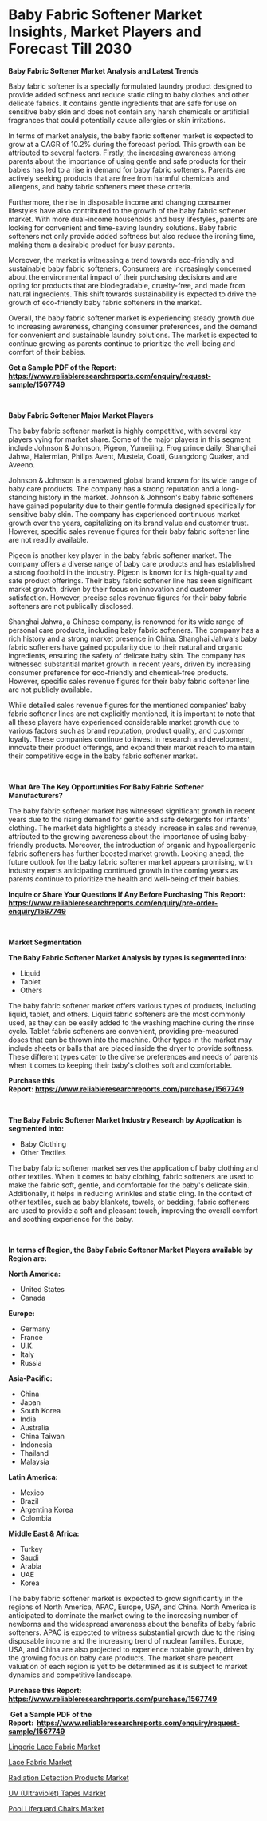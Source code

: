 <p><h1>Baby Fabric Softener Market Insights, Market Players and Forecast Till 2030</h1></p><p><strong>Baby Fabric Softener Market Analysis and Latest Trends</strong></p>
<p><p>Baby fabric softener is a specially formulated laundry product designed to provide added softness and reduce static cling to baby clothes and other delicate fabrics. It contains gentle ingredients that are safe for use on sensitive baby skin and does not contain any harsh chemicals or artificial fragrances that could potentially cause allergies or skin irritations.</p><p>In terms of market analysis, the baby fabric softener market is expected to grow at a CAGR of 10.2% during the forecast period. This growth can be attributed to several factors. Firstly, the increasing awareness among parents about the importance of using gentle and safe products for their babies has led to a rise in demand for baby fabric softeners. Parents are actively seeking products that are free from harmful chemicals and allergens, and baby fabric softeners meet these criteria.</p><p>Furthermore, the rise in disposable income and changing consumer lifestyles have also contributed to the growth of the baby fabric softener market. With more dual-income households and busy lifestyles, parents are looking for convenient and time-saving laundry solutions. Baby fabric softeners not only provide added softness but also reduce the ironing time, making them a desirable product for busy parents.</p><p>Moreover, the market is witnessing a trend towards eco-friendly and sustainable baby fabric softeners. Consumers are increasingly concerned about the environmental impact of their purchasing decisions and are opting for products that are biodegradable, cruelty-free, and made from natural ingredients. This shift towards sustainability is expected to drive the growth of eco-friendly baby fabric softeners in the market.</p><p>Overall, the baby fabric softener market is experiencing steady growth due to increasing awareness, changing consumer preferences, and the demand for convenient and sustainable laundry solutions. The market is expected to continue growing as parents continue to prioritize the well-being and comfort of their babies.</p></p>
<p><strong>Get a Sample PDF of the Report:&nbsp; <a href="https://www.reliableresearchreports.com/enquiry/request-sample/1567749">https://www.reliableresearchreports.com/enquiry/request-sample/1567749</a></strong></p>
<p>&nbsp;</p>
<p><strong>Baby Fabric Softener Major Market Players</strong></p>
<p><p>The baby fabric softener market is highly competitive, with several key players vying for market share. Some of the major players in this segment include Johnson & Johnson, Pigeon, Yumeijing, Frog prince daily, Shanghai Jahwa, Haiermian, Philips Avent, Mustela, Coati, Guangdong Quaker, and Aveeno.</p><p>Johnson & Johnson is a renowned global brand known for its wide range of baby care products. The company has a strong reputation and a long-standing history in the market. Johnson & Johnson's baby fabric softeners have gained popularity due to their gentle formula designed specifically for sensitive baby skin. The company has experienced continuous market growth over the years, capitalizing on its brand value and customer trust. However, specific sales revenue figures for their baby fabric softener line are not readily available.</p><p>Pigeon is another key player in the baby fabric softener market. The company offers a diverse range of baby care products and has established a strong foothold in the industry. Pigeon is known for its high-quality and safe product offerings. Their baby fabric softener line has seen significant market growth, driven by their focus on innovation and customer satisfaction. However, precise sales revenue figures for their baby fabric softeners are not publically disclosed.</p><p>Shanghai Jahwa, a Chinese company, is renowned for its wide range of personal care products, including baby fabric softeners. The company has a rich history and a strong market presence in China. Shanghai Jahwa's baby fabric softeners have gained popularity due to their natural and organic ingredients, ensuring the safety of delicate baby skin. The company has witnessed substantial market growth in recent years, driven by increasing consumer preference for eco-friendly and chemical-free products. However, specific sales revenue figures for their baby fabric softener line are not publicly available.</p><p>While detailed sales revenue figures for the mentioned companies' baby fabric softener lines are not explicitly mentioned, it is important to note that all these players have experienced considerable market growth due to various factors such as brand reputation, product quality, and customer loyalty. These companies continue to invest in research and development, innovate their product offerings, and expand their market reach to maintain their competitive edge in the baby fabric softener market.</p></p>
<p>&nbsp;</p>
<p><strong>What Are The Key Opportunities For Baby Fabric Softener Manufacturers?</strong></p>
<p><p>The baby fabric softener market has witnessed significant growth in recent years due to the rising demand for gentle and safe detergents for infants' clothing. The market data highlights a steady increase in sales and revenue, attributed to the growing awareness about the importance of using baby-friendly products. Moreover, the introduction of organic and hypoallergenic fabric softeners has further boosted market growth. Looking ahead, the future outlook for the baby fabric softener market appears promising, with industry experts anticipating continued growth in the coming years as parents continue to prioritize the health and well-being of their babies.</p></p>
<p><strong>Inquire or Share Your Questions If Any Before Purchasing This Report: <a href="https://www.reliableresearchreports.com/enquiry/pre-order-enquiry/1567749">https://www.reliableresearchreports.com/enquiry/pre-order-enquiry/1567749</a></strong></p>
<p>&nbsp;</p>
<p><strong>Market Segmentation</strong></p>
<p><strong>The Baby Fabric Softener Market Analysis by types is segmented into:</strong></p>
<p><ul><li>Liquid</li><li>Tablet</li><li>Others</li></ul></p>
<p><p>The baby fabric softener market offers various types of products, including liquid, tablet, and others. Liquid fabric softeners are the most commonly used, as they can be easily added to the washing machine during the rinse cycle. Tablet fabric softeners are convenient, providing pre-measured doses that can be thrown into the machine. Other types in the market may include sheets or balls that are placed inside the dryer to provide softness. These different types cater to the diverse preferences and needs of parents when it comes to keeping their baby's clothes soft and comfortable.</p></p>
<p><strong>Purchase this Report:&nbsp;<a href="https://www.reliableresearchreports.com/purchase/1567749">https://www.reliableresearchreports.com/purchase/1567749</a></strong></p>
<p>&nbsp;</p>
<p><strong>The Baby Fabric Softener Market Industry Research by Application is segmented into:</strong></p>
<p><ul><li>Baby Clothing</li><li>Other Textiles</li></ul></p>
<p><p>The baby fabric softener market serves the application of baby clothing and other textiles. When it comes to baby clothing, fabric softeners are used to make the fabric soft, gentle, and comfortable for the baby's delicate skin. Additionally, it helps in reducing wrinkles and static cling. In the context of other textiles, such as baby blankets, towels, or bedding, fabric softeners are used to provide a soft and pleasant touch, improving the overall comfort and soothing experience for the baby.</p></p>
<p>&nbsp;</p>
<p><strong>In terms of Region, the Baby Fabric Softener Market Players available by Region are:</strong></p>
<p>
    <p> <strong> North America: </strong>
        <ul>
            <li>United States</li>
            <li>Canada</li>
        </ul>
        </p> 
    <p> <strong> Europe: </strong>
        <ul>
            <li>Germany</li>
            <li>France</li>
            <li>U.K.</li>
            <li>Italy</li>
            <li>Russia</li>
        </ul>
        </p> 
    <p> <strong> Asia-Pacific: </strong>
        <ul>
            <li>China</li>
            <li>Japan</li>
            <li>South Korea</li>
            <li>India</li>
            <li>Australia</li>
            <li>China Taiwan</li>
            <li>Indonesia</li>
            <li>Thailand</li>
            <li>Malaysia</li>
        </ul>
        </p> 
    <p> <strong> Latin America: </strong>
        <ul>
            <li>Mexico</li>
            <li>Brazil</li>
            <li>Argentina Korea</li>
            <li>Colombia</li>
        </ul>
        </p> 
    <p> <strong> Middle East & Africa: </strong>
        <ul>
            <li>Turkey</li>
            <li>Saudi</li>
            <li>Arabia</li>
            <li>UAE</li>
            <li>Korea</li>
        </ul>
    </p>
    </p>
<p><p>The baby fabric softener market is expected to grow significantly in the regions of North America, APAC, Europe, USA, and China. North America is anticipated to dominate the market owing to the increasing number of newborns and the widespread awareness about the benefits of baby fabric softeners. APAC is expected to witness substantial growth due to the rising disposable income and the increasing trend of nuclear families. Europe, USA, and China are also projected to experience notable growth, driven by the growing focus on baby care products. The market share percent valuation of each region is yet to be determined as it is subject to market dynamics and competitive landscape.</p></p>
<p><strong>Purchase this Report: <a href="https://www.reliableresearchreports.com/purchase/1567749">https://www.reliableresearchreports.com/purchase/1567749</a></strong></p>
<p>&nbsp;<strong>Get a Sample PDF of the Report:&nbsp;&nbsp;<a href="https://www.reliableresearchreports.com/enquiry/request-sample/1567749">https://www.reliableresearchreports.com/enquiry/request-sample/1567749</a></strong></p>
<p><strong></strong></p>
<p><p><a href="https://medium.com/@santaraynor/lingerie-lace-fabric-market-size-growth-forecast-2023-2030-d2d2a6e7e821">Lingerie Lace Fabric Market</a></p><p><a href="https://medium.com/@norvalolson/lace-fabric-market-size-growth-forecast-2023-2030-eab4e6e6caf4">Lace Fabric Market</a></p><p><a href="https://www.linkedin.com/pulse/radiation-detection-products-market-size-share-amp-trends-2scze/">Radiation Detection Products Market</a></p><p><a href="https://www.linkedin.com/pulse/uv-ultraviolet-tapes-market-size-growth-forecast-from-t2c0e/">UV (Ultraviolet) Tapes Market</a></p><p><a href="https://www.linkedin.com/pulse/pool-lifeguard-chairs-market-size-2023-2030-global-industrial-66voe/">Pool Lifeguard Chairs Market</a></p></p>